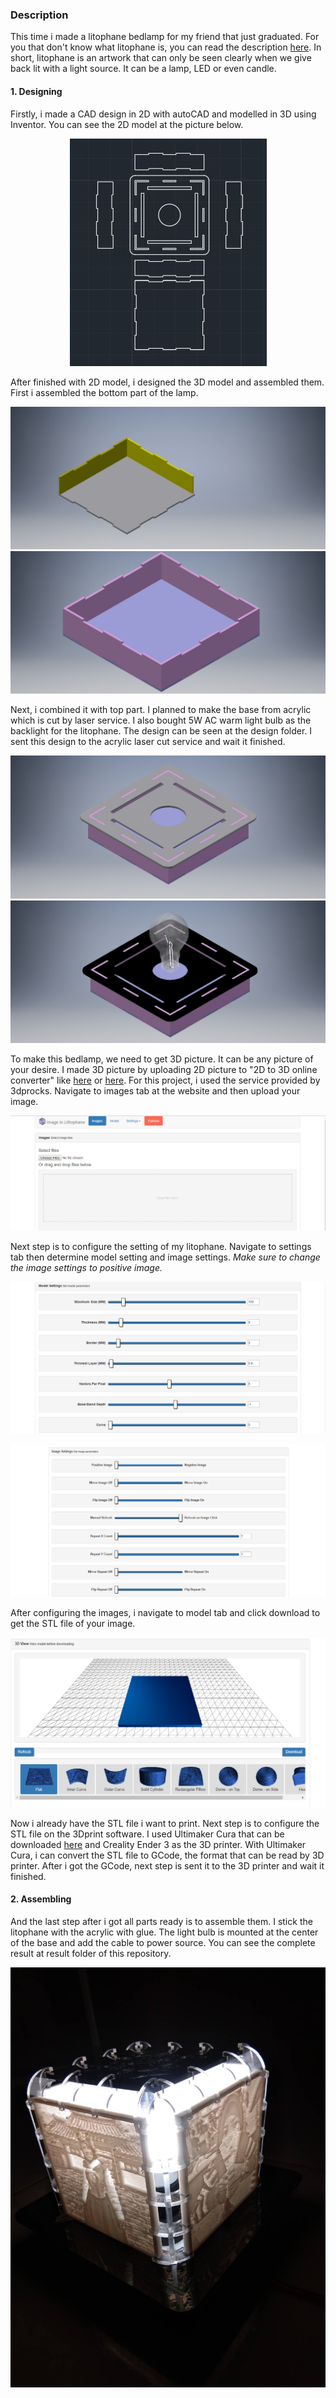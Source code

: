 ### Description

This time i made a litophane bedlamp for my friend that just graduated. For you that don't know what litophane is, you can read the description [here](https://en.wikipedia.org/wiki/Lithophane). In short, litophane is an artwork that can only be seen clearly when we give back lit with a light source. It can be a lamp, LED or even candle. 

#### 1. Designing
Firstly, i made a CAD design in 2D with autoCAD and modelled in 3D using Inventor. You can see the 2D model at the picture below.
<p align="center">
  <img  src="https://github.com/falithurrahman/litophane_bedlamp/blob/master/Design/step0.JPG">

</p>

After finished with 2D model, i designed the 3D model and assembled them. First i assembled the bottom part of the lamp.
<p align="center">
  <img  src="https://github.com/falithurrahman/litophane_bedlamp/blob/master/Design/step1.jpg">
    <img  src="https://github.com/falithurrahman/litophane_bedlamp/blob/master/Design/step2.jpg">
</p>

Next, i combined it with top part. I planned to make the base from acrylic which is cut by laser service. I also bought 5W AC warm light bulb as the backlight for the litophane. The design can be seen at the design folder. I sent this design to the acrylic laser cut service and wait it finished.
<p align="center">
  <img  src="https://github.com/falithurrahman/litophane_bedlamp/blob/master/Design/step3.jpg">
    <img  src="https://github.com/falithurrahman/litophane_bedlamp/blob/master/Design/step4.jpg">
</p>

To make this bedlamp, we need to get 3D picture. It can be any picture of your desire. I made 3D picture by uploading 2D picture to "2D to 3D online converter" like [here](http://3dp.rocks/lithophane/) or [here](https://lithophanemaker.com/). For this project, i used the service provided by 3dprocks. Navigate to images tab at the website and then upload your image. 

<p align="center">
  <img  src="https://github.com/falithurrahman/litophane_bedlamp/blob/master/Step/1.PNG">
</p>

Next step is to configure the setting of my litophane. Navigate to settings tab then determine model setting and image settings. *Make sure to change the image settings to positive image.*

<p align="center">
  <img  src="https://github.com/falithurrahman/litophane_bedlamp/blob/master/Step/2.PNG">
</p>
<p align="center">
  <img  src="https://github.com/falithurrahman/litophane_bedlamp/blob/master/Step/3.PNG">
</p>

After configuring the images, i navigate to model tab and click download to get the STL file of your image.

<p align="center">
  <img  src="https://github.com/falithurrahman/litophane_bedlamp/blob/master/Step/4.PNG">
</p>

Now i already have the STL file i want to print. Next step is to configure the STL file on the 3Dprint software. I used Ultimaker Cura that can be downloaded [here](https://ultimaker.com/software/ultimaker-cura) and Creality Ender 3 as the 3D printer. With Ultimaker Cura, i can convert the STL file to GCode, the format that can be read by 3D printer. After i got the GCode, next step is sent it to the 3D printer and wait it finished.

#### 2. Assembling
And the last step after i got all parts ready is to assemble them. I stick the litophane with the acrylic with glue. The light bulb is mounted at the center of the base and add the cable to power source. You can see the complete result at result folder of this repository.

<p align="center">
  <img  src="https://github.com/falithurrahman/litophane_bedlamp/blob/master/Result/88363.jpg">
</p>
